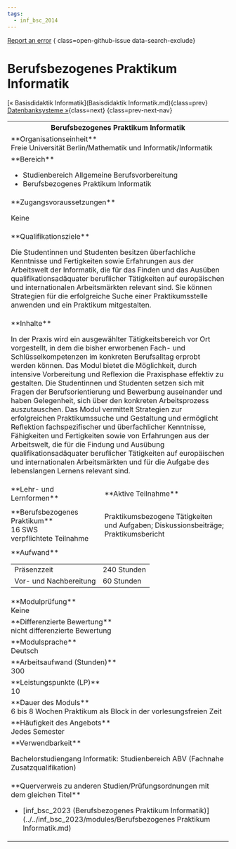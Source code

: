 ```yaml
---
tags:
  - inf_bsc_2014
---
```

[Report an error](https://github.com/SGSSGene/FUB-SUP/issues/new?title=Error%20in%20%22Berufsbezogenes%20Praktikum%20Informatik%22&body=There%20seems%20to%20be%20an%20error%20in%20module%20%22Berufsbezogenes%20Praktikum%20Informatik%22%2E%0A%0A%3CDescribe%20here%20a%20slightly%20more%20detailed%20description%20of%20what%20is%20wrong%3E&labels=bug)
{ class=open-github-issue data-search-exclude}

# Berufsbezogenes Praktikum Informatik

[« Basisdidaktik Informatik](Basisdidaktik Informatik.md){class=prev}
[Datenbanksysteme »](Datenbanksysteme.md){class=next}
{class=prev-next-nav}

<table markdown id="moduledesc">
<tr markdown class="moduledesc_head"><th colspan="2">Berufsbezogenes Praktikum Informatik </th></tr>
<tr markdown><td colspan="2">**Organisationseinheit**   <br>Freie Universität Berlin/Mathematik und Informatik/Informatik</td></tr>

<tr markdown><td colspan="2">**Bereich**<br>


- Studienbereich Allgemeine Berufsvorbereitung
- Berufsbezogenes Praktikum Informatik

</td></tr>

<tr markdown><td colspan="2">**Zugangsvoraussetzungen** <br>

Keine


</td></tr>
<tr markdown><td colspan="2">**Qualifikationsziele**    <br>

Die Studentinnen und Studenten besitzen überfachliche Kenntnisse und
Fertigkeiten sowie Erfahrungen aus der Arbeitswelt der Informatik, die für
das Finden und das Ausüben qualifikationsadäquater beruflicher Tätigkeiten
auf europäischen und internationalen Arbeitsmärkten relevant sind. Sie
können Strategien für die erfolgreiche Suche einer Praktikumsstelle anwenden
und ein Praktikum mitgestalten.


</td></tr>
<tr markdown><td colspan="2">**Inhalte**                <br>

In der Praxis wird ein ausgewählter Tätigkeitsbereich vor Ort vorgestellt,
in dem die bisher erworbenen Fach- und Schlüsselkompetenzen im konkreten
Berufsalltag erprobt werden können. Das Modul bietet die Möglichkeit, durch
intensive Vorbereitung und Reflexion die Praxisphase effektiv zu gestalten.
Die Studentinnen und Studenten setzen sich mit Fragen der Berufsorientierung
und Bewerbung auseinander und haben Gelegenheit, sich über den konkreten
Arbeitsprozess auszutauschen. Das Modul vermittelt Strategien zur
erfolgreichen Praktikumssuche und Gestaltung und ermöglicht Reflektion
fachspezifischer und überfachlicher Kenntnisse, Fähigkeiten und Fertigkeiten
sowie von Erfahrungen aus der Arbeitswelt, die für die Findung und Ausübung
qualifikationsadäquater beruflicher Tätigkeiten auf europäischen und
internationalen Arbeitsmärkten und für die Aufgabe des lebenslangen Lernens
relevant sind.


</td></tr>

<tr markdown><td>**Lehr- und Lernformen**</td><td>**Aktive Teilnahme**</td></tr>
<tr markdown><td> **Berufsbezogenes Praktikum** <br>16 SWS <br> verpflichtete Teilnahme</td><td>

Praktikumsbezogene Tätigkeiten und Aufgaben; Diskussionsbeiträge; Praktikumsbericht
</td></tr>
<tr markdown><td colspan="2">**Aufwand**                <br>
<table class="aufwand_table">
<tr><td>Präsenzzeit</td><td>240 Stunden</td></tr>
<tr><td>Vor- und Nachbereitung</td><td>60 Stunden</td></tr>
</table>

</td></tr>
<tr markdown><td colspan="2">**Modulprüfung**             <br>Keine


</td></tr>
<tr markdown><td colspan="2">**Differenzierte Bewertung** <br>nicht differenzierte Bewertung

</td></tr>
<tr markdown><td colspan="2">**Modulsprache**             <br>Deutsch</td></tr>
<tr markdown><td colspan="2">**Arbeitsaufwand (Stunden)** <br>300</td></tr>
<tr markdown><td colspan="2">**Leistungspunkte (LP)**     <br>10</td></tr>
<tr markdown><td colspan="2">**Dauer des Moduls**         <br>6 bis 8 Wochen Praktikum als Block in der vorlesungsfreien Zeit</td></tr>
<tr markdown><td colspan="2">**Häufigkeit des Angebots**  <br>Jedes Semester</td></tr>
<tr markdown><td colspan="2">**Verwendbarkeit**           <br>

Bachelorstudiengang Informatik: Studienbereich ABV (Fachnahe
Zusatzqualifikation)


</td></tr>

<tr markdown><td colspan="2">**Querverweis zu anderen Studien/Prüfungsordnungen mit dem gleichen Titel**<br>


- [inf_bsc_2023 (Berufsbezogenes Praktikum Informatik)](../../inf_bsc_2023/modules/Berufsbezogenes Praktikum Informatik.md)

</td></tr>

</table>
